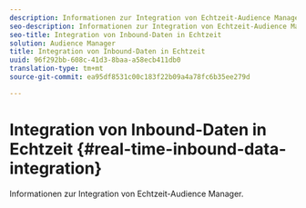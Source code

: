 ```yaml
---
description: Informationen zur Integration von Echtzeit-Audience Manager.
seo-description: Informationen zur Integration von Echtzeit-Audience Manager.
seo-title: Integration von Inbound-Daten in Echtzeit
solution: Audience Manager
title: Integration von Inbound-Daten in Echtzeit
uuid: 96f292bb-608c-41d3-8baa-a58ecb411db0
translation-type: tm+mt
source-git-commit: ea95df8531c00c183f22b09a4a78fc6b35ee279d

---
```



# Integration von Inbound-Daten in Echtzeit {#real-time-inbound-data-integration}

Informationen zur Integration von Echtzeit-Audience Manager.

<!-- c_rt_data_int.xml -->